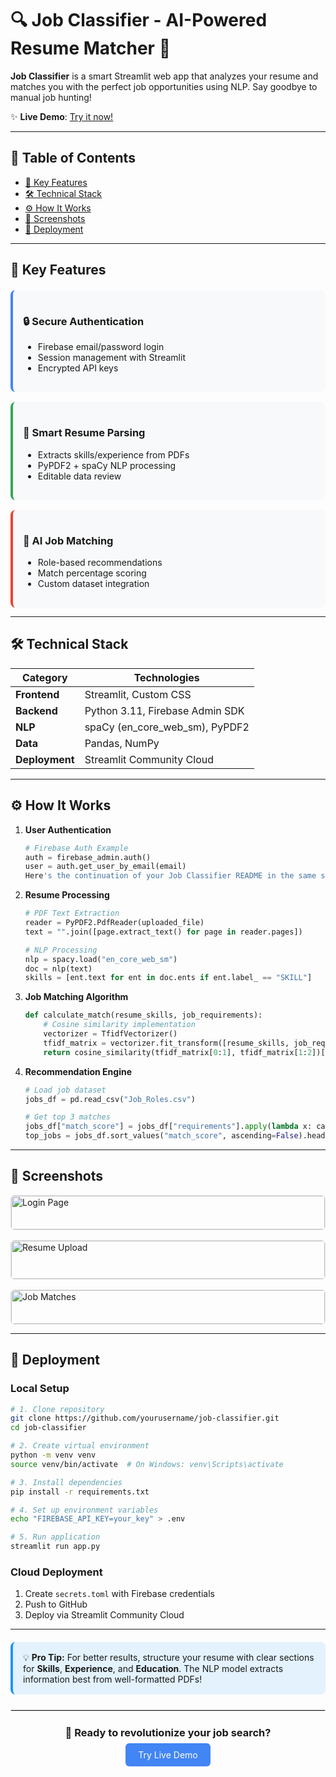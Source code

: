 # 🔍 Job Classifier - AI-Powered Resume Matcher 🚀

**Job Classifier** is a smart Streamlit web app that analyzes your resume and matches you with the perfect job opportunities using NLP. Say goodbye to manual job hunting!  

✨ **Live Demo**: [Try it now!](https://jobclassifier-24.streamlit.app/)  

---

## 📌 Table of Contents
- [🌟 Key Features](#-key-features)
- [🛠️ Technical Stack](#️-technical-stack)
- [⚙️ How It Works](#️-how-it-works)
- [📸 Screenshots](#-screenshots)
- [🚀 Deployment](#-deployment)

---

## 🌟 Key Features

<div style="display: flex; flex-wrap: wrap; gap: 16px; margin-top: 20px;">

<div style="background: #f8f9fa; padding: 16px; border-radius: 8px; border-left: 4px solid #4285F4; flex: 1 1 300px;">
<h3>🔒 Secure Authentication</h3>
<ul>
<li>Firebase email/password login</li>
<li>Session management with Streamlit</li>
<li>Encrypted API keys</li>
</ul>
</div>

<div style="background: #f8f9fa; padding: 16px; border-radius: 8px; border-left: 4px solid #34A853; flex: 1 1 300px;">
<h3>📄 Smart Resume Parsing</h3>
<ul>
<li>Extracts skills/experience from PDFs</li>
<li>PyPDF2 + spaCy NLP processing</li>
<li>Editable data review</li>
</ul>
</div>

<div style="background: #f8f9fa; padding: 16px; border-radius: 8px; border-left: 4px solid #EA4335; flex: 1 1 300px;">
<h3>💼 AI Job Matching</h3>
<ul>
<li>Role-based recommendations</li>
<li>Match percentage scoring</li>
<li>Custom dataset integration</li>
</ul>
</div>

</div>

---

## 🛠️ Technical Stack

| Category        | Technologies |
|----------------|-------------|
| **Frontend**   | Streamlit, Custom CSS |
| **Backend**    | Python 3.11, Firebase Admin SDK |
| **NLP**        | spaCy (en_core_web_sm), PyPDF2 |
| **Data**       | Pandas, NumPy |
| **Deployment** | Streamlit Community Cloud |

---

## ⚙️ How It Works

1. **User Authentication**  
   ```python
   # Firebase Auth Example
   auth = firebase_admin.auth()
   user = auth.get_user_by_email(email)
   Here's the continuation of your Job Classifier README in the same style:


2. **Resume Processing**  
   ```python
   # PDF Text Extraction
   reader = PyPDF2.PdfReader(uploaded_file)
   text = "".join([page.extract_text() for page in reader.pages])
   
   # NLP Processing
   nlp = spacy.load("en_core_web_sm")
   doc = nlp(text)
   skills = [ent.text for ent in doc.ents if ent.label_ == "SKILL"]
   ```

3. **Job Matching Algorithm**  
   ```python
   def calculate_match(resume_skills, job_requirements):
       # Cosine similarity implementation
       vectorizer = TfidfVectorizer()
       tfidf_matrix = vectorizer.fit_transform([resume_skills, job_requirements])
       return cosine_similarity(tfidf_matrix[0:1], tfidf_matrix[1:2])[0][0]
   ```

4. **Recommendation Engine**  
   ```python
   # Load job dataset
   jobs_df = pd.read_csv("Job_Roles.csv")
   
   # Get top 3 matches
   jobs_df["match_score"] = jobs_df["requirements"].apply(lambda x: calculate_match(resume_text, x))
   top_jobs = jobs_df.sort_values("match_score", ascending=False).head(3)
   ```

---

## 📸 Screenshots

<div style="display: grid; grid-template-columns: repeat(auto-fit, minmax(300px, 1fr)); gap: 16px;">

<div style="border: 1px solid #e1e4e8; border-radius: 6px; overflow: hidden;">
<img src="https://github.com/user-attachments/assets/45e4f71f-6d23-4b00-ad1d-d1c1bb431578" alt="Login Page" style="width: 100%;">
<p style="padding: 8px 12px; background: #f6f8fa; margin: 0;">🔐 <strong>Login Page</strong>: Secure Firebase authentication</p>
</div>

<div style="border: 1px solid #e1e4e8; border-radius: 6px; overflow: hidden;">
<img src="https://github.com/user-attachments/assets/e8d67493-627f-4bcb-86ab-8b68c1e5e8a1" alt="Resume Upload" style="width: 100%;">
<p style="padding: 8px 12px; background: #f6f8fa; margin: 0;">📤 <strong>Resume Upload</strong>: PDF parsing interface</p>
</div>

<div style="border: 1px solid #e1e4e8; border-radius: 6px; overflow: hidden;">
<img src="https://github.com/user-attachments/assets/12b22d07-b5de-4316-8c27-e29ccaa5722f" alt="Job Matches" style="width: 100%;">
<p style="padding: 8px 12px; background: #f6f8fa; margin: 0;">💼 <strong>Job Matches</strong>: AI-generated recommendations</p>
</div>

</div>

---

## 🚀 Deployment

### Local Setup
```bash
# 1. Clone repository
git clone https://github.com/yourusername/job-classifier.git
cd job-classifier

# 2. Create virtual environment
python -m venv venv
source venv/bin/activate  # On Windows: venv\Scripts\activate

# 3. Install dependencies
pip install -r requirements.txt

# 4. Set up environment variables
echo "FIREBASE_API_KEY=your_key" > .env

# 5. Run application
streamlit run app.py
```

### Cloud Deployment
1. Create `secrets.toml` with Firebase credentials
2. Push to GitHub
3. Deploy via Streamlit Community Cloud

---

<div style="background: #e3f2fd; padding: 16px; border-radius: 8px; margin: 20px 0; border-left: 4px solid #2196F3;">
💡 <strong>Pro Tip:</strong> For better results, structure your resume with clear sections for <strong>Skills</strong>, <strong>Experience</strong>, and <strong>Education</strong>. The NLP model extracts information best from well-formatted PDFs!
</div>

<hr style="border: 0.5px solid #e1e4e8; margin: 24px 0;">

<h3 align="center">🚀 Ready to revolutionize your job search?</h3>
<p align="center">
<a href="https://jobclassifier-24.streamlit.app/" style="background: #4285F4; color: white; padding: 10px 20px; border-radius: 6px; text-decoration: none;">Try Live Demo</a>
</p>


